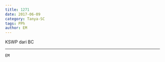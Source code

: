 ```yaml
---
title: 1271
date: 2017-06-09
category: Tanya-SC
tags: PPh
author: EM
---
```


KSWP dari BC

---



`EM`
